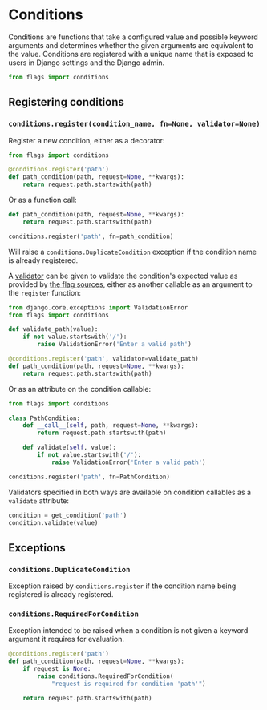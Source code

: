 # Conditions

Conditions are functions that take a configured value and possible keyword arguments and determines whether the given arguments are equivalent to the value. Conditions are registered with a unique name that is exposed to users in Django settings and the Django admin.

```python
from flags import conditions
```

## Registering conditions

### `conditions.register(condition_name, fn=None, validator=None)`

Register a new condition, either as a decorator:

```python
from flags import conditions

@conditions.register('path')
def path_condition(path, request=None, **kwargs):
    return request.path.startswith(path)
```

Or as a function call:

```python
def path_condition(path, request=None, **kwargs):
    return request.path.startswith(path)

conditions.register('path', fn=path_condition)
```

Will raise a `conditions.DuplicateCondition` exception if the condition name is already registered.

A [validator](https://docs.djangoproject.com/en/stable/ref/validators/) can be given to validate the condition's expected value as provided by [the flag sources](../sources/), either as another callable as an argument to the `register` function:


```python
from django.core.exceptions import ValidationError
from flags import conditions

def validate_path(value):
    if not value.startswith('/'):
        raise ValidationError('Enter a valid path')

@conditions.register('path', validator=validate_path)
def path_condition(path, request=None, **kwargs):
    return request.path.startswith(path)
```

Or as an attribute on the condition callable:

```python
from flags import conditions

class PathCondition:
    def __call__(self, path, request=None, **kwargs):
        return request.path.startswith(path)

    def validate(self, value):
        if not value.startswith('/'):
            raise ValidationError('Enter a valid path')

conditions.register('path', fn=PathCondition)
```

Validators specified in both ways are available on condition callables as 
a `validate` attribute:

```python
condition = get_condition('path')
condition.validate(value)
```

## Exceptions

### `conditions.DuplicateCondition`

Exception raised by `conditions.register` if the condition name being registered is already registered.

### `conditions.RequiredForCondition`

Exception intended to be raised when a condition is not given a keyword argument it requires for evaluation.

```python
@conditions.register('path')
def path_condition(path, request=None, **kwargs):
    if request is None:
        raise conditions.RequiredForCondition(
            "request is required for condition 'path'")

    return request.path.startswith(path)
```
